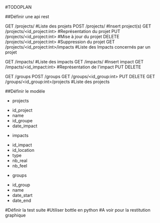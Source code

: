 #TODOPLAN

##Définir une api rest

GET /projects/ #Liste des projets
POST /projects/ #Insert project(s)
GET /projects/<id_project:int> #Représentation du projet
PUT /projects/<id_project:int> #Mise à jour du projet
DELETE /projects/<id_project:int> #Suppression du projet
GET /projects/<id_project:int>/impacts #Liste des Impacts concernés par un projet

GET /impacts/ #Liste des impacts
GET /impacts/ #Insert impact
GET /impacts/<id_impact:int> #Représentation de l'impact
PUT
DELETE

GET /groups
POST /groups
GET /groups/<id_group:int>
PUT
DELETE
GET /groups/<id_group:int>/projects #Liste des projects

##Définir le modèle
* projects
- id_project
- name
- id_groupe
- date_impact

* impacts
- id_impact
- id_location
- type
- nb_real
- nb_feel

* groups
- id_group
- name
- date_start
- date_end

#Définir la test suite
#Utiliser bottle en python
#A voir pour la restitution graphique

